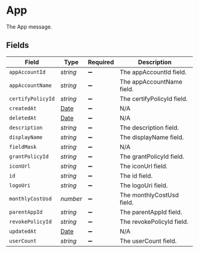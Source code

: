 # App

The App message.


## Fields

| Field                                                                                         | Type                                                                                          | Required                                                                                      | Description                                                                                   |
| --------------------------------------------------------------------------------------------- | --------------------------------------------------------------------------------------------- | --------------------------------------------------------------------------------------------- | --------------------------------------------------------------------------------------------- |
| `appAccountId`                                                                                | *string*                                                                                      | :heavy_minus_sign:                                                                            | The appAccountId field.                                                                       |
| `appAccountName`                                                                              | *string*                                                                                      | :heavy_minus_sign:                                                                            | The appAccountName field.                                                                     |
| `certifyPolicyId`                                                                             | *string*                                                                                      | :heavy_minus_sign:                                                                            | The certifyPolicyId field.                                                                    |
| `createdAt`                                                                                   | [Date](https://developer.mozilla.org/en-US/docs/Web/JavaScript/Reference/Global_Objects/Date) | :heavy_minus_sign:                                                                            | N/A                                                                                           |
| `deletedAt`                                                                                   | [Date](https://developer.mozilla.org/en-US/docs/Web/JavaScript/Reference/Global_Objects/Date) | :heavy_minus_sign:                                                                            | N/A                                                                                           |
| `description`                                                                                 | *string*                                                                                      | :heavy_minus_sign:                                                                            | The description field.                                                                        |
| `displayName`                                                                                 | *string*                                                                                      | :heavy_minus_sign:                                                                            | The displayName field.                                                                        |
| `fieldMask`                                                                                   | *string*                                                                                      | :heavy_minus_sign:                                                                            | N/A                                                                                           |
| `grantPolicyId`                                                                               | *string*                                                                                      | :heavy_minus_sign:                                                                            | The grantPolicyId field.                                                                      |
| `iconUrl`                                                                                     | *string*                                                                                      | :heavy_minus_sign:                                                                            | The iconUrl field.                                                                            |
| `id`                                                                                          | *string*                                                                                      | :heavy_minus_sign:                                                                            | The id field.                                                                                 |
| `logoUri`                                                                                     | *string*                                                                                      | :heavy_minus_sign:                                                                            | The logoUri field.                                                                            |
| `monthlyCostUsd`                                                                              | *number*                                                                                      | :heavy_minus_sign:                                                                            | The monthlyCostUsd field.                                                                     |
| `parentAppId`                                                                                 | *string*                                                                                      | :heavy_minus_sign:                                                                            | The parentAppId field.                                                                        |
| `revokePolicyId`                                                                              | *string*                                                                                      | :heavy_minus_sign:                                                                            | The revokePolicyId field.                                                                     |
| `updatedAt`                                                                                   | [Date](https://developer.mozilla.org/en-US/docs/Web/JavaScript/Reference/Global_Objects/Date) | :heavy_minus_sign:                                                                            | N/A                                                                                           |
| `userCount`                                                                                   | *string*                                                                                      | :heavy_minus_sign:                                                                            | The userCount field.                                                                          |